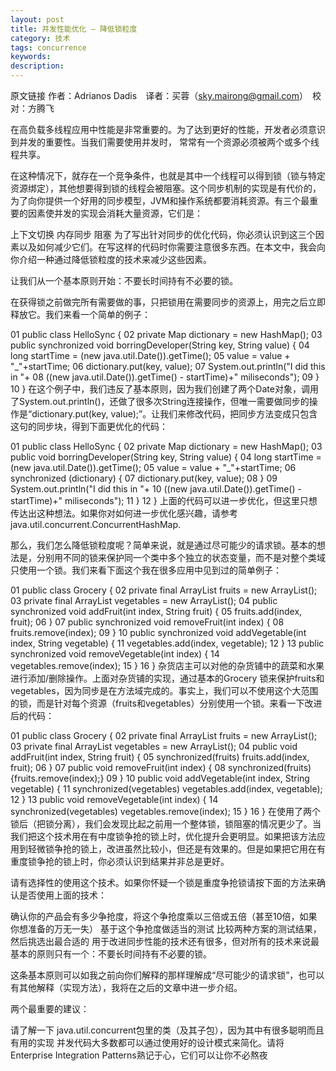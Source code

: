 ```yaml
---
layout: post
title: 并发性能优化 – 降低锁粒度
category: 技术
tags: concurrence
keywords: 
description: 
---
```





原文链接  作者：Adrianos Dadis　译者：买蓉（sky.mairong@gmail.com）　校对：方腾飞

在高负载多线程应用中性能是非常重要的。为了达到更好的性能，开发者必须意识到并发的重要性。当我们需要使用并发时， 常常有一个资源必须被两个或多个线程共享。

在这种情况下，就存在一个竞争条件，也就是其中一个线程可以得到锁（锁与特定资源绑定），其他想要得到锁的线程会被阻塞。这个同步机制的实现是有代价的，为了向你提供一个好用的同步模型，JVM和操作系统都要消耗资源。有三个最重要的因素使并发的实现会消耗大量资源，它们是：

上下文切换
内存同步
阻塞
为了写出针对同步的优化代码，你必须认识到这三个因素以及如何减少它们。在写这样的代码时你需要注意很多东西。在本文中，我会向你介绍一种通过降低锁粒度的技术来减少这些因素。

让我们从一个基本原则开始：不要长时间持有不必要的锁。

在获得锁之前做完所有需要做的事，只把锁用在需要同步的资源上，用完之后立即释放它。我们来看一个简单的例子：

01
public class HelloSync {
02
    private Map dictionary = new HashMap();
03
    public synchronized void borringDeveloper(String key, String value) {
04
        long startTime = (new java.util.Date()).getTime();
05
        value = value + "_"+startTime;
06
        dictionary.put(key, value);
07
        System.out.println("I did this in "+
08
     ((new java.util.Date()).getTime() - startTime)+" miliseconds");
09
    }
10
}
在这个例子中，我们违反了基本原则，因为我们创建了两个Date对象，调用了System.out.println()，还做了很多次String连接操作，但唯一需要做同步的操作是“dictionary.put(key, value);”。让我们来修改代码，把同步方法变成只包含这句的同步块，得到下面更优化的代码：

01
public class HelloSync {
02
    private Map dictionary = new HashMap();
03
    public void borringDeveloper(String key, String value) {
04
        long startTime = (new java.util.Date()).getTime();
05
        value = value + "_"+startTime;
06
        synchronized (dictionary) {
07
            dictionary.put(key, value);
08
        }
09
        System.out.println("I did this in "+
10
 ((new java.util.Date()).getTime() - startTime)+" miliseconds");
11
    }
12
}
上面的代码可以进一步优化，但这里只想传达出这种想法。如果你对如何进一步优化感兴趣，请参考java.util.concurrent.ConcurrentHashMap.

那么，我们怎么降低锁粒度呢？简单来说，就是通过尽可能少的请求锁。基本的想法是，分别用不同的锁来保护同一个类中多个独立的状态变量，而不是对整个类域只使用一个锁。我们来看下面这个我在很多应用中见到过的简单例子：

01
public class Grocery {
02
    private final ArrayList fruits = new ArrayList();
03
    private final ArrayList vegetables = new ArrayList();
04
    public synchronized void addFruit(int index, String fruit) {
05
        fruits.add(index, fruit);
06
    }
07
    public synchronized void removeFruit(int index) {
08
        fruits.remove(index);
09
    }
10
    public synchronized void addVegetable(int index, String vegetable) {
11
        vegetables.add(index, vegetable);
12
    }
13
    public synchronized void removeVegetable(int index) {
14
        vegetables.remove(index);
15
    }
16
}
杂货店主可以对他的杂货铺中的蔬菜和水果进行添加/删除操作。上面对杂货铺的实现，通过基本的Grocery 锁来保护fruits和vegetables，因为同步是在方法域完成的。事实上，我们可以不使用这个大范围的锁，而是针对每个资源（fruits和vegetables）分别使用一个锁。来看一下改进后的代码：

01
public class Grocery {
02
    private final ArrayList fruits = new ArrayList();
03
    private final ArrayList vegetables = new ArrayList();
04
    public void addFruit(int index, String fruit) {
05
        synchronized(fruits) fruits.add(index, fruit);
06
    }
07
    public void removeFruit(int index) {
08
        synchronized(fruits) {fruits.remove(index);}
09
    }
10
    public void addVegetable(int index, String vegetable) {
11
        synchronized(vegetables) vegetables.add(index, vegetable);
12
    }
13
    public void removeVegetable(int index) {
14
        synchronized(vegetables) vegetables.remove(index);
15
    }
16
}
在使用了两个锁后（把锁分离），我们会发现比起之前用一个整体锁，锁阻塞的情况更少了。当我们把这个技术用在有中度锁争抢的锁上时，优化提升会更明显。如果把该方法应用到轻微锁争抢的锁上，改进虽然比较小，但还是有效果的。但是如果把它用在有重度锁争抢的锁上时，你必须认识到结果并非总是更好。

请有选择性的使用这个技术。如果你怀疑一个锁是重度争抢锁请按下面的方法来确认是否使用上面的技术：

确认你的产品会有多少争抢度，将这个争抢度乘以三倍或五倍（甚至10倍，如果你想准备的万无一失）
基于这个争抢度做适当的测试
比较两种方案的测试结果，然后挑选出最合适的
用于改进同步性能的技术还有很多，但对所有的技术来说最基本的原则只有一个：不要长时间持有不必要的锁。

这条基本原则可以如我之前向你们解释的那样理解成“尽可能少的请求锁”，也可以有其他解释（实现方法），我将在之后的文章中进一步介绍。

两个最重要的建议：

请了解一下 java.util.concurrent包里的类（及其子包），因为其中有很多聪明而且有用的实现
并发代码大多数都可以通过使用好的设计模式来简化。请将 Enterprise Integration Patterns熟记于心，它们可以让你不必熬夜




